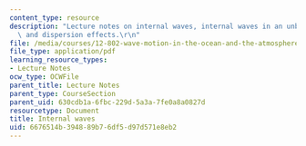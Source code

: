 ```yaml
---
content_type: resource
description: "Lecture notes on internal waves, internal waves in an unbounded fluid,\
  \ and dispersion effects.\r\n"
file: /media/courses/12-802-wave-motion-in-the-ocean-and-the-atmosphere-spring-2008/6676514b394889b76df5d97d571e8eb2_MIT12_802S08_lec06.pdf
file_type: application/pdf
learning_resource_types:
- Lecture Notes
ocw_type: OCWFile
parent_title: Lecture Notes
parent_type: CourseSection
parent_uid: 630cdb1a-6fbc-229d-5a3a-7fe0a8a0827d
resourcetype: Document
title: Internal waves
uid: 6676514b-3948-89b7-6df5-d97d571e8eb2
---
```

